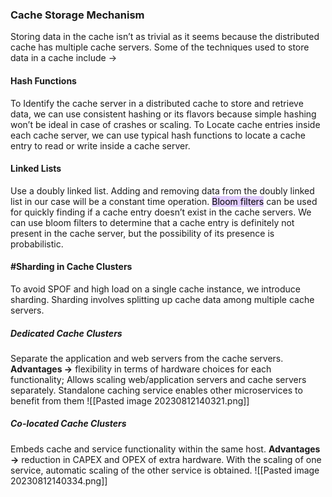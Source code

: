 ### Cache Storage Mechanism
Storing data in the cache isn’t as trivial as it seems because the distributed cache has multiple cache servers. Some of the techniques used to store data in a cache include ->
#### Hash Functions
To Identify the cache server in a distributed cache to store and retrieve data, we can use consistent hashing or its flavors because simple hashing won’t be ideal in case of crashes or scaling.
To Locate cache entries inside each cache server, we can use typical hash functions to locate a cache entry to read or write inside a cache server.
#### Linked Lists
Use a doubly linked list. Adding and removing data from the doubly linked list in our case will be a constant time operation.
<mark style="background: #D2B3FFA6;">Bloom filters</mark> can be used for quickly finding if a cache entry doesn’t exist in the cache servers. We can use bloom filters to determine that a cache entry is definitely not present in the cache server, but the possibility of its presence is probabilistic. 
#### #Sharding in Cache Clusters
To avoid SPOF and high load on a single cache instance, we introduce sharding. Sharding involves splitting up cache data among multiple cache servers.
##### Dedicated Cache Clusters
Separate the application and web servers from the cache servers. 
**Advantages ->** flexibility in terms of hardware choices for each functionality; Allows scaling web/application servers and cache servers separately.
Standalone caching service enables other microservices to benefit from them
![[Pasted image 20230812140321.png]]
##### Co-located Cache Clusters
Embeds cache and service functionality within the same host.
**Advantages ->**  reduction in CAPEX and OPEX of extra hardware. With the scaling of one service, automatic scaling of the other service is obtained.
![[Pasted image 20230812140334.png]]

